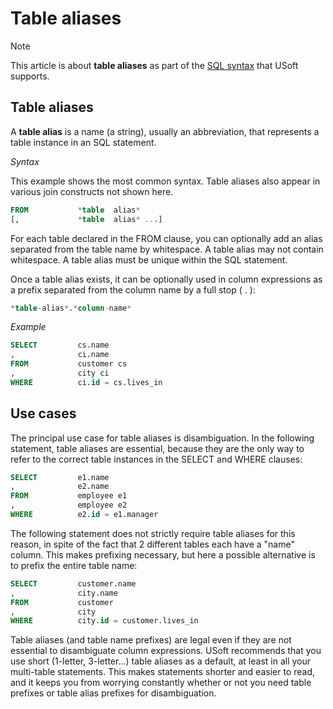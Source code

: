 # Table aliases



> [!NOTE]
> This article is about **table aliases** as part of the [SQL syntax](/docs/Modeller%20and%20Rules%20Engine/SQL%20syntax) that USoft supports.

## **Table aliases**

A **table alias** is a name (a string), usually an abbreviation, that represents a table instance in an SQL statement.

*Syntax*

This example shows the most common syntax. Table aliases also appear in various join constructs not shown here.

```sql
FROM           *table  alias*
[,             *table  alias* ...]
```

For each table declared in the FROM clause, you can optionally add an alias separated from the table name by whitespace. A table alias may not contain whitespace. A table alias must be unique within the SQL statement.

Once a table alias exists, it can be optionally used in column expressions as a prefix separated from the column name by a full stop ( . ):

```sql
*table-alias*.*column-name*
```

*Example*

```sql
SELECT         cs.name
,              ci.name
FROM           customer cs
,              city ci
WHERE          ci.id = cs.lives_in
```

## Use cases

The principal use case for table aliases is disambiguation. In the following statement, table aliases are essential, because they are the only way to refer to the correct table instances in the SELECT and WHERE clauses:

```sql
SELECT         e1.name
,              e2.name
FROM           employee e1
,              employee e2
WHERE          e2.id = e1.manager
```

The following statement does not strictly require table aliases for this reason, in spite of the fact that 2 different tables each have a "name" column. This makes prefixing necessary, but here a possible alternative is to prefix the entire table name:

```sql
SELECT         customer.name
,              city.name
FROM           customer
,              city
WHERE          city.id = customer.lives_in
```

Table aliases (and table name prefixes) are legal even if they are not essential to disambiguate column expressions. USoft recommends that you use short (1-letter, 3-letter...) table aliases as a default, at least in all your multi-table statements. This makes statements shorter and easier to read, and it keeps you from worrying constantly whether or not you need table prefixes or table alias prefixes for disambiguation.